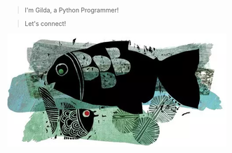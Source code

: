 > I'm Gilda, a Python Programmer!

> Let's connect!

![siakooli](https://raw.githubusercontent.com/siakooli/siakooli/main/artwork_636518014700189764_thumb_1680_880.webp)

<!--
**siakoli/siakoli** is a ✨ _special_ ✨ repository because its `README.md` (this file) appears on your GitHub profile.

Here are some ideas to get you started:

- 🔭 I’m currently working on ...
- 🌱 I’m currently learning ...
- 👯 I’m looking to collaborate on ...
- 🤔 I’m looking for help with ...
- 💬 Ask me about ...
- 📫 How to reach me: ...
- 😄 Pronouns: ...
- ⚡ Fun fact: ...
-->
